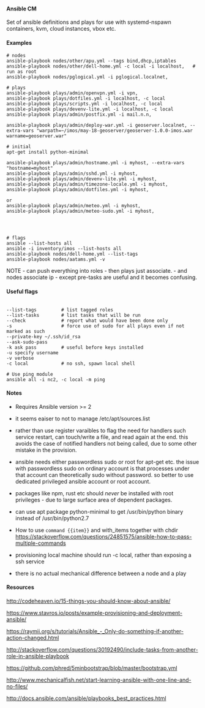 
#### Ansible CM

Set of ansible definitions and plays for use with systemd-nspawn containers, kvm, cloud instances, vbox etc.


#### Examples

```
# nodes
ansible-playbook nodes/other/apu.yml --tags bind,dhcp,iptables
ansible-playbook nodes/other/dell-home.yml -c local -i localhost,   # run as root
ansible-playbook nodes/pglogical.yml -i pglogical.localnet,

# plays
ansible-playbook plays/admin/openvpn.yml -i vpn,
ansible-playbook plays/dotfiles.yml -i localhost, -c local
ansible-playbook plays/scripts.yml -i localhost, -c local 
ansible-playbook plays/devenv-lite.yml -i localhost, -c local
ansible-playbook plays/admin/postfix.yml -i mail.n.n,

ansible-playbook plays/admin/deploy-war.yml -i geoserver.localnet, --extra-vars "warpath=~/imos/may-18-geoserver/geoserver-1.0.0-imos.war warname=geoserver.war"

# initial
apt-get install python-minimal

ansible-playbook plays/admin/hostname.yml -i myhost, --extra-vars "hostname=myhost"
ansible-playbook plays/admin/sshd.yml -i myhost,
ansible-playbook plays/admin/devenv-lite.yml -i myhost,
ansible-playbook plays/admin/timezone-locale.yml -i myhost,
ansible-playbook plays/admin/dotfiles.yml -i myhost,

or
ansible-playbook plays/admin/meteo.yml -i myhost,
ansible-playbook plays/admin/meteo-sudo.yml -i myhost,




# flags 
ansible --list-hosts all
ansible -i inventory/imos --list-hosts all
ansible-playbook nodes/dell-home.yml --list-tags
ansible-playbook nodes/aatams.yml -v

```

NOTE - can push everything into roles
      - then plays just associate. 
      - and nodes associate ip - except pre-tasks are useful and it becomes confusing.


#### Useful flags
```

--list-tags         # list tagged roles
--list-tasks        # list tasks that will be run
--check             # report what would have been done only
-s                  # force use of sudo for all plays even if not marked as such
--private-key ~/.ssh/id_rsa
--ask-sudo-pass
-k ask pass         # useful before keys installed
-u specify username
-v verbose
-c local            # no ssh, spawn local shell

# Use ping module
ansible all -i nc2, -c local -m ping
```

#### Notes

-  Requires Ansible version >= 2

- it seems eaiser to not to manage /etc/apt/sources.list 

- rather than use register varaibles to flag the need for handlers such service restart, can touch/write a file, and read again at the end. this avoids the case of notified handlers not being called, due to some other mistake in the provision.

- ansible needs either passwordless sudo or root for apt-get etc. the issue with passwordless sudo on ordinary account is that processes under that account can theoretically sudo without password. so better to use dedicated privileged ansible account or root account.

- packages like npm, rust etc should *never* be installed with root privileges - due to large surface area of dependent packages.

- can use apt package python-minimal to get /usr/bin/python binary instead of /usr/bin/python2.7

- How to use `command {{item}}` and with_items together with chdir https://stackoverflow.com/questions/24851575/ansible-how-to-pass-multiple-commands

- provisioning local machine should run -c local, rather than exposing a ssh service

- there is no actual mechanical difference between a node and a play


#### Resources

http://codeheaven.io/15-things-you-should-know-about-ansible/

https://www.stavros.io/posts/example-provisioning-and-deployment-ansible/

https://raymii.org/s/tutorials/Ansible_-_Only-do-something-if-another-action-changed.html

http://stackoverflow.com/questions/30192490/include-tasks-from-another-role-in-ansible-playbook

https://github.com/phred/5minbootstrap/blob/master/bootstrap.yml

http://www.mechanicalfish.net/start-learning-ansible-with-one-line-and-no-files/

http://docs.ansible.com/ansible/playbooks_best_practices.html




